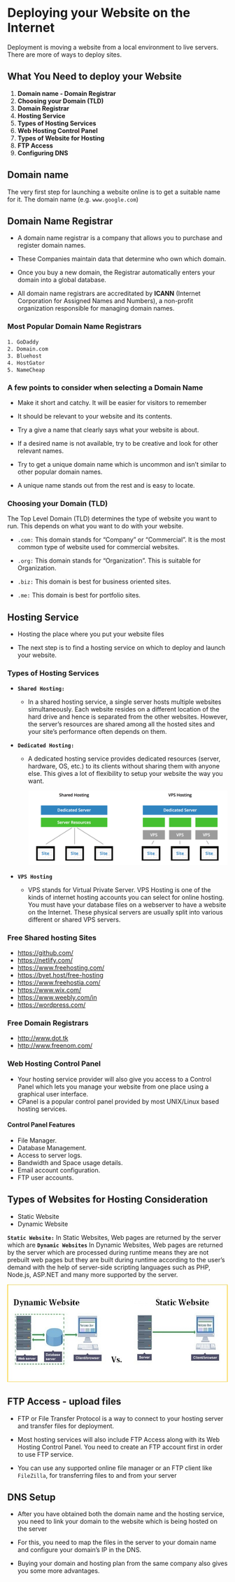 # Deploying your Website on the Internet

Deployment is moving a website from a local environment to live servers.
There are more of ways to deploy sites.

## What You Need to deploy your Website

1. **Domain name - Domain Registrar**
2. **Choosing your Domain (TLD)**
3. **Domain Registrar**
4. **Hosting Service**
5. **Types of Hosting Services**
6. **Web Hosting Control Panel**
7. **Types of Website for Hosting**
8. **FTP Access**
9. **Configuring DNS**

## Domain name

The very first step for launching a website online is to get a suitable name for it. The domain name (e.g. `www.google.com`)

## Domain Name Registrar

- A domain name registrar is a company that allows you to purchase and register domain names.

- These Companies maintain data that determine who own which domain.

- Once you buy a new domain, the Registrar automatically enters your domain into a global database.

- All domain name registrars are accreditated by **ICANN** (Internet Corporation for Assigned Names and Numbers), a non-profit organization responsible for managing domain names.

### Most Popular Domain Name Registrars

    1. GoDaddy
    2. Domain.com
    3. Bluehost
    4. HostGator
    5. NameCheap

### A few points to consider when selecting a Domain Name

- Make it short and catchy. It will be easier for visitors to remember

- It should be relevant to your website and its contents.

- Try a give a name that clearly says what your website is about.

- If a desired name is not available, try to be creative and look for other relevant names.

- Try to get a unique domain name which is uncommon and isn’t similar to other popular domain names.

- A unique name stands out from the rest and is easy to locate.

### Choosing your Domain (TLD)

The Top Level Domain (TLD) determines the type of website you want to run. This depends on what you want to do with your website.

- `.com:` This domain stands for “Company” or “Commercial”. It is the most common type of website used for commercial websites.

- `.org:` This domain stands for “Organization”. This is suitable for Organization.

- `.biz:` This domain is best for business oriented sites.

- `.me:` This domain is best for portfolio sites.

## Hosting Service

- Hosting the place where you put your website files

- The next step is to find a hosting service on which to deploy and launch your website.

### Types of Hosting Services

- **`Shared Hosting:`**

  - In a shared hosting service, a single server hosts multiple websites simultaneously. Each website resides on a different location of the hard drive and hence is separated from the other websites. However, the server’s resources are shared among all the hosted sites and your site’s performance often depends on them.

- **`Dedicated Hosting:`**

  - A dedicated hosting service provides dedicated resources (server, hardware, OS, etc.) to its clients without sharing them with anyone else. This gives a lot of flexibility to setup your website the way you want.

    ![Hosting types](./img/hosting.png)

- **`VPS Hosting`**

  - VPS stands for Virtual Private Server. VPS Hosting is one of the kinds of internet hosting accounts you can select for online hosting. You must have your database files on a webserver to have a website on the Internet. These physical servers are usually split into various different or shared VPS servers.

### Free Shared hosting Sites

- https://github.com/
- https://netlify.com/
- https://www.freehosting.com/
- https://byet.host/free-hosting
- https://www.freehostia.com/
- https://www.wix.com/
- https://www.weebly.com/in
- https://wordpress.com/

### Free Domain Registrars

- http://www.dot.tk
- http://www.freenom.com/

### Web Hosting Control Panel

- Your hosting service provider will also give you access to a Control Panel which lets you manage your website from one place using a graphical user interface.
- CPanel is a popular control panel provided by most UNIX/Linux based hosting services.

#### Control Panel Features

- File Manager.
- Database Management.
- Access to server logs.
- Bandwidth and Space usage details.
- Email account configuration.
- FTP user accounts.

## Types of Websites for Hosting Consideration

- Static Website
- Dynamic Website

**`Static Website:`** In Static Websites, Web pages are returned by the server which are **`Dynamic Websites`** In Dynamic Websites, Web pages are returned by the server which are processed during runtime means they are not prebuilt web pages but they are built during runtime according to the user’s demand with the help of server-side scripting languages such as PHP, Node.js, ASP.NET and many more supported by the server.

![Web types](./img/webtypes.jpg)

## FTP Access - upload files

- FTP or File Transfer Protocol is a way to connect to your hosting server and transfer files for deployment.

- Most hosting services will also include FTP Access along with its Web Hosting Control Panel. You need to create an FTP account first in order to use FTP service.

- You can use any supported online file manager or an FTP client like `FileZilla`, for transferring files to and from your server

## DNS Setup

- After you have obtained both the domain name and the hosting service, you need to link your domain to the website which is being hosted on the server

- For this, you need to map the files in the server to your domain name and configure your domain’s IP in the DNS.

- Buying your domain and hosting plan from the same company also gives you some more advantages.

